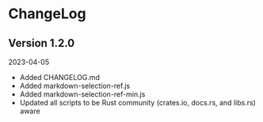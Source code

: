ChangeLog
=========


Version 1.2.0
-------------

2023-04-05

* Added CHANGELOG.md
* Added markdown-selection-ref.js
* Added markdown-selection-ref-min.js
* Updated all scripts to be Rust community (crates.io, docs.rs, and libs.rs) aware


